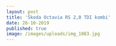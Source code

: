 ```yaml
---
layout: post
title: 'Škoda Octavia RS 2,0 TDI kombi'
date: 26-10-2019
published: true
image: /images/uploads/img_1083.jpg
---
```


